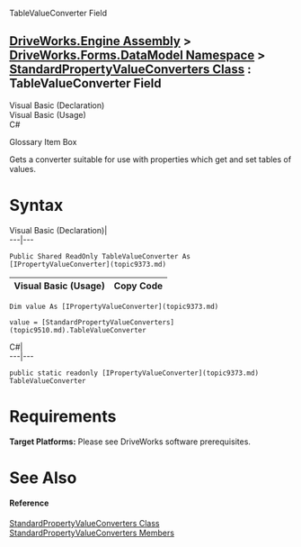 TableValueConverter Field   
  
[DriveWorks.Engine Assembly](topic2156.md) > [DriveWorks.Forms.DataModel Namespace](topic9371.md) > [StandardPropertyValueConverters Class](topic9510.md) : TableValueConverter Field  
---  
  
Visual Basic (Declaration)    
Visual Basic (Usage)    
C# 

Glossary Item Box

Gets a converter suitable for use with properties which get and set tables of values. 

# Syntax

Visual Basic (Declaration)|   
---|---  
      
    
    Public Shared ReadOnly TableValueConverter As [IPropertyValueConverter](topic9373.md)  
  
Visual Basic (Usage)| Copy Code  
---|---  
      
    
    Dim value As [IPropertyValueConverter](topic9373.md)
     
    value = [StandardPropertyValueConverters](topic9510.md).TableValueConverter  
  
C#|   
---|---  
      
    
    public static readonly [IPropertyValueConverter](topic9373.md) TableValueConverter  
  
# Requirements

**Target Platforms:** Please see DriveWorks software prerequisites.

# See Also

#### Reference

[StandardPropertyValueConverters Class](topic9510.md)   
[StandardPropertyValueConverters Members](topic9511.md)


